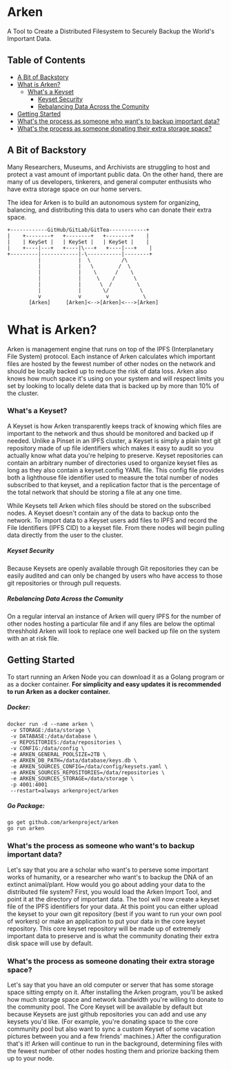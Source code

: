 # Arken

A Tool to Create a Distributed Filesystem to Securely Backup the World's Important Data.

## Table of Contents

- [A Bit of Backstory](#a-bit-of-backstory)
- [What is Arken?](#what-is-arken)
  - [What's a Keyset](#what's-a-keyset)
    - [Keyset Security](#keyset-security)
    - [Rebalancing Data Across the Comunity](#rebalancing-data-across-the-comunity)
- [Getting Started](#getting-started)
- [What's the process as someone who want's to backup important data?](#what's-the-process-as-someone-who-want's-to-backup-important-data?)
- [What's the process as someone donating their extra storage space?](#what's-the-process-as-someone-donating-their-extra-storage-space?)

## A Bit of Backstory

Many Researchers, Museums, and Archivists are struggling to host and protect a vast amount of important public data. On the other hand, there are many of us developers, tinkerers, and general computer enthusists who have extra storage space on our home servers.

The idea for Arken is to build an autonomous system for organizing, balancing, and distributing this data to users who can donate their extra space. 

```
+------------GitHub/GitLab/GitTea------------+
|    +--------+   +--------+   +--------+    |
|    | KeySet |   | KeySet |   | KeySet |    |
|    +----|---+   +----|\---+   +----|---+    |
+---------|------------|-\-----------|--------+
          |            |  \          /\
          |            |   \        /  \
          |            |    \      /    \
          |            |     \    /      \
          |            |      \  /        \
          |            |       \/          \
          v            v        v           \
       [Arken]     [Arken]<-->[Arken]<--->[Arken]
```

# What is Arken?

Arken is management engine that runs on top of the IPFS (Interplanetary File System) protocol. Each instance of Arken calculates which important files are hosted by the fewest number of other nodes on the network and should be locally backed up to reduce the risk of data loss. Arken also knows how much space it's using on your system and will respect limits you set by looking to locally delete data that is backed up by more than 10% of the cluster. 

### What's a Keyset?

A Keyset is how Arken transparently keeps track of knowing which files are important to the network and thus should be monitored and backed up if needed. Unlike a Pinset in an IPFS cluster,  a Keyset is simply a plain text git repository made of up file identifiers which makes it easy to audit so you actually know what data you're helping to preserve. Keyset repositories can contain an arbitrary number of directories used to organize keyset files as long as they also contain a keyset.config YAML file. This config file provides both a lighthouse file identifier used to measure the total number of nodes subscribed to that keyset, and a replication factor that is the percentage of the total network that should be storing a file at any one time.

While Keysets tell Arken which files should be stored on the subscribed nodes. A Keyset doesn't contain any of the data to backup onto the network. To import data to a Keyset users add files to IPFS and record the File Identifiers (IPFS CID) to a keyset file. From there nodes will begin pulling data directly from the user to the cluster.

##### Keyset Security

Because Keysets are openly available through Git repositories they can be easily audited and can only be changed by users who have access to those git repositories or through pull requests.

##### Rebalancing Data Across the Comunity

On a regular interval an instance of Arken will query IPFS for the number of other nodes hosting a particular file and if any files are below the optimal threshhold Arken will look to replace one well backed up file on the system with an at risk file.

## Getting Started

To start running an Arken Node you can download it as a Golang program or as a docker container. **For simplicity and easy updates it is recommended to run Arken as a docker container.** 

##### Docker:

```
docker run -d --name arken \
 -v STORAGE:/data/storage \
 -v DATABASE:/data/database \
 -v REPOSITORIES:/data/repositories \
 -v CONFIG:/data/config \
 -e ARKEN_GENERAL_POOLSIZE=2TB \
 -e ARKEN_DB_PATH=/data/database/keys.db \
 -e ARKEN_SOURCES_CONFIG=/data/config/keysets.yaml \
 -e ARKEN_SOURCES_REPOSITORIES=/data/repositories \
 -e ARKEN_SOURCES_STORAGE=/data/storage \
 -p 4001:4001
 --restart=always arkenproject/arken
```

##### Go Package:

```
go get github.com/arkenproject/arken
go run arken
```

### What's the process as someone who want's to backup important data?

Let's say that you are a scholar who want's to perseve some important works of humanity, or a researcher who want's to backup the DNA of an extinct animal/plant. How would you go about adding your data to the distributed file system? First, you would load the Arken Import Tool, and point it at the directory of important data. The tool will now create a keyset file of the IPFS identifiers for your data. At this point you can either upload the keyset to your own git repository (best if you want to run your own pool of workers) or make an application to put your data in the core keyset repository. This core keyset repository will be made up of extremely important data to preserve and is what the community donating their extra disk space will use by default.

### What's the process as someone donating their extra storage space?

Let's say that you have an old computer or server that has some storage space sitting empty on it. After installing the Arken program, you'll be asked how much storage space and network bandwidth you're willing to donate to the community pool. The Core Keyset will be available by default but because Keysets are just github repositories you can add and use any keysets you'd like. (For example, you're donating space to the core community pool but also want to sync a custom Keyset of some vacation pictures between you and a few friends' machines.) After the configuration that's it! Arken will continue to run in the background, determining files with the fewest number of other nodes hosting them and priorize backing them up to your node.
